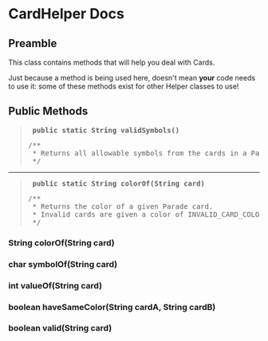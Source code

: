 # CardHelper Docs

## Preamble

This class contains methods that will help you deal with Cards.

Just because a method is being used here, doesn't mean **your** code needs to use it: some of these methods exist for other Helper classes to use!

## Public Methods

> <pre> <b>public static String validSymbols()</b></pre>
> <pre>
> /**
>  * Returns all allowable symbols from the cards in a Parade deck.
>  */
> </pre>

---

> <pre> <b>public static String colorOf(String card)</b></pre>
> <pre>
> /**
>  * Returns the color of a given Parade card.
>  * Invalid cards are given a color of INVALID_CARD_COLOR.
>  */
> </pre>

### String colorOf(String card)

### char symbolOf(String card)

### int valueOf(String card)

### boolean haveSameColor(String cardA, String cardB)

### boolean valid(String card)
